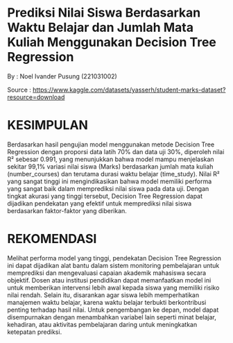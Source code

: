 # Prediksi Nilai Siswa Berdasarkan Waktu Belajar dan Jumlah Mata Kuliah Menggunakan Decision Tree Regression

By :
Noel Ivander Pusung (221031002)

Source : https://www.kaggle.com/datasets/yasserh/student-marks-dataset?resource=download

# KESIMPULAN

Berdasarkan hasil pengujian model menggunakan metode Decision Tree Regression dengan proporsi data latih 70% dan data uji 30%, diperoleh nilai R² sebesar 0.991, yang menunjukkan bahwa model mampu menjelaskan sekitar 99,1% variasi nilai siswa (Marks) berdasarkan jumlah mata kuliah (number_courses) dan terutama durasi waktu belajar (time_study). Nilai R² yang sangat tinggi ini mengindikasikan bahwa model memiliki performa yang sangat baik dalam memprediksi nilai siswa pada data uji. Dengan tingkat akurasi yang tinggi tersebut, Decision Tree Regression dapat dijadikan pendekatan yang efektif untuk memprediksi nilai siswa berdasarkan faktor-faktor yang diberikan.

# REKOMENDASI

Melihat performa model yang tinggi, pendekatan Decision Tree Regression ini dapat dijadikan alat bantu dalam sistem monitoring pembelajaran untuk memprediksi dan mengevaluasi capaian akademik mahasiswa secara objektif. Dosen atau institusi pendidikan dapat memanfaatkan model ini untuk memberikan intervensi lebih awal kepada siswa yang memiliki risiko nilai rendah. Selain itu, disarankan agar siswa lebih memperhatikan manajemen waktu belajar, karena waktu belajar terbukti berkontribusi penting terhadap hasil nilai. Untuk pengembangan ke depan, model dapat disempurnakan dengan menambahkan variabel lain seperti minat belajar, kehadiran, atau aktivitas pembelajaran daring untuk meningkatkan ketepatan prediksi.
